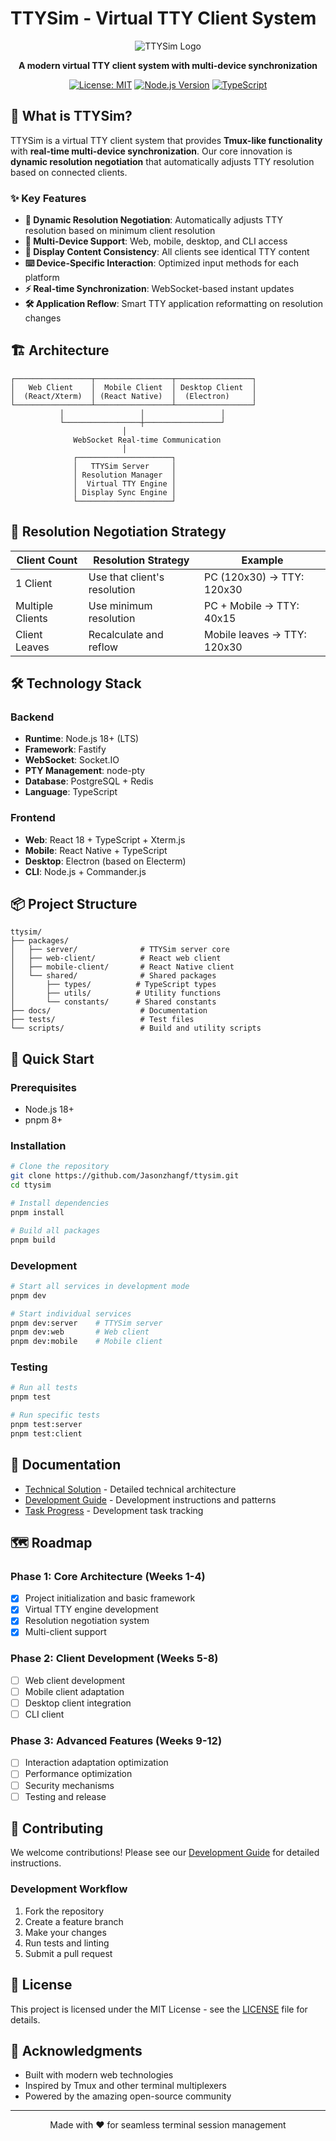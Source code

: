 # TTYSim - Virtual TTY Client System

<div align="center">

![TTYSim Logo](https://via.placeholder.com/200x80/4A90E2/FFFFFF?text=TTYSim)

**A modern virtual TTY client system with multi-device synchronization**

[![License: MIT](https://img.shields.io/badge/License-MIT-yellow.svg)](https://opensource.org/licenses/MIT)
[![Node.js Version](https://img.shields.io/badge/node-%3E%3D18.0.0-brightgreen)](https://nodejs.org/)
[![TypeScript](https://img.shields.io/badge/TypeScript-5.3.0-blue)](https://www.typescriptlang.org/)

</div>

## 🚀 What is TTYSim?

TTYSim is a virtual TTY client system that provides **Tmux-like functionality** with **real-time multi-device synchronization**. Our core innovation is **dynamic resolution negotiation** that automatically adjusts TTY resolution based on connected clients.

### ✨ Key Features

- **🔄 Dynamic Resolution Negotiation**: Automatically adjusts TTY resolution based on minimum client resolution
- **📱 Multi-Device Support**: Web, mobile, desktop, and CLI access
- **🎯 Display Content Consistency**: All clients see identical TTY content
- **⌨️ Device-Specific Interaction**: Optimized input methods for each platform
- **⚡ Real-time Synchronization**: WebSocket-based instant updates
- **🛠️ Application Reflow**: Smart TTY application reformatting on resolution changes

## 🏗️ Architecture

```
┌─────────────────┬─────────────────┬─────────────────┐
│   Web Client    │  Mobile Client  │ Desktop Client  │
│  (React/Xterm)  │ (React Native)  │  (Electron)     │
└─────────────────┴─────────────────┴─────────────────┘
           │                 │                 │
           └─────────────────┼─────────────────┘
                         │
              WebSocket Real-time Communication
                         │
              ┌─────────────────────┐
              │   TTYSim Server     │
              │ Resolution Manager  │
              │  Virtual TTY Engine │
              │ Display Sync Engine │
              └─────────────────────┘
```

## 🚦 Resolution Negotiation Strategy

| Client Count | Resolution Strategy | Example |
|---------------|---------------------|---------|
| 1 Client | Use that client's resolution | PC (120x30) → TTY: 120x30 |
| Multiple Clients | Use minimum resolution | PC + Mobile → TTY: 40x15 |
| Client Leaves | Recalculate and reflow | Mobile leaves → TTY: 120x30 |

## 🛠️ Technology Stack

### Backend
- **Runtime**: Node.js 18+ (LTS)
- **Framework**: Fastify
- **WebSocket**: Socket.IO
- **PTY Management**: node-pty
- **Database**: PostgreSQL + Redis
- **Language**: TypeScript

### Frontend
- **Web**: React 18 + TypeScript + Xterm.js
- **Mobile**: React Native + TypeScript
- **Desktop**: Electron (based on Electerm)
- **CLI**: Node.js + Commander.js

## 📦 Project Structure

```
ttysim/
├── packages/
│   ├── server/              # TTYSim server core
│   ├── web-client/          # React web client
│   ├── mobile-client/       # React Native client
│   └── shared/              # Shared packages
│       ├── types/          # TypeScript types
│       ├── utils/          # Utility functions
│       └── constants/      # Shared constants
├── docs/                    # Documentation
├── tests/                   # Test files
└── scripts/                 # Build and utility scripts
```

## 🚀 Quick Start

### Prerequisites
- Node.js 18+
- pnpm 8+

### Installation
```bash
# Clone the repository
git clone https://github.com/Jasonzhangf/ttysim.git
cd ttysim

# Install dependencies
pnpm install

# Build all packages
pnpm build
```

### Development
```bash
# Start all services in development mode
pnpm dev

# Start individual services
pnpm dev:server    # TTYSim server
pnpm dev:web       # Web client
pnpm dev:mobile    # Mobile client
```

### Testing
```bash
# Run all tests
pnpm test

# Run specific tests
pnpm test:server
pnpm test:client
```

## 📖 Documentation

- [Technical Solution](./technical_solution.md) - Detailed technical architecture
- [Development Guide](./CLAUDE.md) - Development instructions and patterns
- [Task Progress](./TASK.md) - Development task tracking

## 🗺️ Roadmap

### Phase 1: Core Architecture (Weeks 1-4)
- [x] Project initialization and basic framework
- [x] Virtual TTY engine development
- [x] Resolution negotiation system
- [x] Multi-client support

### Phase 2: Client Development (Weeks 5-8)
- [ ] Web client development
- [ ] Mobile client adaptation
- [ ] Desktop client integration
- [ ] CLI client

### Phase 3: Advanced Features (Weeks 9-12)
- [ ] Interaction adaptation optimization
- [ ] Performance optimization
- [ ] Security mechanisms
- [ ] Testing and release

## 🤝 Contributing

We welcome contributions! Please see our [Development Guide](./CLAUDE.md) for detailed instructions.

### Development Workflow
1. Fork the repository
2. Create a feature branch
3. Make your changes
4. Run tests and linting
5. Submit a pull request

## 📄 License

This project is licensed under the MIT License - see the [LICENSE](LICENSE) file for details.

## 🙏 Acknowledgments

- Built with modern web technologies
- Inspired by Tmux and other terminal multiplexers
- Powered by the amazing open-source community

---

<div align="center">

Made with ❤️ for seamless terminal session management

</div>